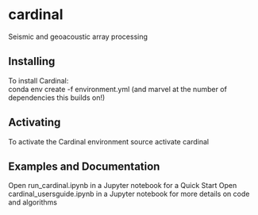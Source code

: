 # cardinal
Seismic and geoacoustic array processing

## Installing
To install Cardinal:<br/>
conda env create -f environment.yml
(and marvel at the number of dependencies this builds on!)

## Activating
To activate the Cardinal environment
source activate cardinal

## Examples and Documentation
Open run_cardinal.ipynb in a Jupyter notebook for a Quick Start
Open cardinal_usersguide.ipynb in a Jupyter notebook for more details on code and algorithms
